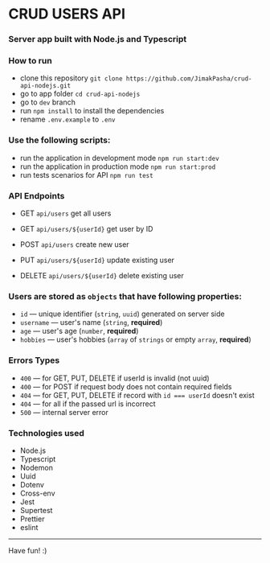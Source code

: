 # CRUD USERS API

### Server app built with Node.js and Typescript

### How to run

- clone this repository `git clone https://github.com/JimakPasha/crud-api-nodejs.git`
- go to app folder `cd crud-api-nodejs`
- go to `dev` branch
- run `npm install` to install the dependencies
- rename `.env.example` to `.env`

### Use the following scripts:

- run the application in development mode `npm run start:dev`
- run the application in production mode `npm run start:prod`
- run tests scenarios for API `npm run test`

### API Endpoints

- GET `api/users` get all users

- GET `api/users/${userId}` get user by ID

- POST `api/users` create new user

- PUT `api/users/${userId}` update existing user

- DELETE `api/users/${userId}` delete existing user

### Users are stored as `objects` that have following properties:
- `id` — unique identifier (`string`, `uuid`) generated on server side
- `username` — user's name (`string`, **required**)
- `age` — user's age (`number`, **required**)
- `hobbies` — user's hobbies (`array` of `strings` or empty `array`, **required**)

### Errors Types
- `400` — for GET, PUT, DELETE if userId is invalid (not uuid)
- `400` — for POST if request body does not contain required fields
- `404` — for GET, PUT, DELETE if record with `id === userId` doesn't exist
- `404` — for all if the passed url is incorrect
- `500` — internal server error

### Technologies used

- Node.js
- Typescript
- Nodemon
- Uuid
- Dotenv
- Cross-env
- Jest
- Supertest
- Prettier
- eslint

------------
Have fun! :)
